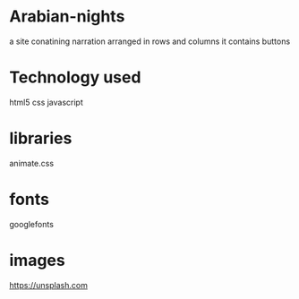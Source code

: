 # Arabian-nights
a site conatining narration arranged in rows and columns
it contains buttons
# Technology used
html5
css
javascript
# libraries
animate.css
# fonts
googlefonts
# images
https://unsplash.com

